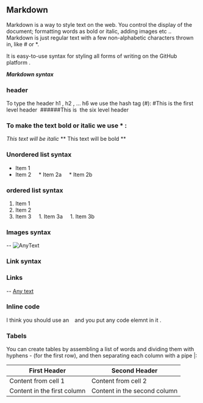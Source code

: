 ## Markdown 

Markdown is a way to style text on the web. You control the display of the document; formatting words as bold or italic, adding images etc ..
Markdown is just regular text with a few non-alphabetic characters thrown in, like # or *.

It is easy-to-use syntax for styling all forms of writing on the GitHub platform . 

***Markdown syntax***

### header  

To type the header h1 , h2 , ... h6 we use the hash tag (#): 
#This is the first level header  
######This is  the six level header


### To make the text bold or italic we use * :
*This text will be italic*
** This text will be bold **


### Unordered list syntax 

* Item 1 
* Item 2 
    * Item 2a 
    * Item 2b 

### ordered list syntax 
1. Item 1
1. Item 2
1. Item 3 
    1. Item 3a
    1. Item 3b


### Images syntax 

-- ![AnyText](url) 

### Link syntax 

### Links 

-- [Any text](url)  

### Inline code
I think you should use an ` ` and you put any code elemnt in it .


### Tabels 

You can create tables by assembling a list of words and dividing them with hyphens - (for the first row), and then separating each column with a pipe |: 

First Header | Second Header
------------ | -------------
Content from cell 1 | Content from cell 2
Content in the first column | Content in the second column
